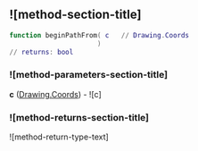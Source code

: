 ## ![method-section-title]


```lua
function beginPathFrom( c   // Drawing.Coords
                      )
// returns: bool
```


### ![method-parameters-section-title]

**c** ([Drawing.Coords](../../Drawing/Coords.md)) - ![c]

### ![method-returns-section-title]

![method-return-type-text]

